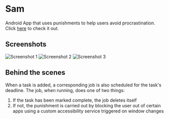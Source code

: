 # Sam
Android App that uses punishments to help users avoid procrastination. Click [here](https://play.google.com/store/apps/details?id=com.ryannm.android.sam) to check it out. 


## Screenshots

<img src="https://user-images.githubusercontent.com/22999944/112921321-2e574280-90d0-11eb-8910-98398bfe5bbc.png" alt="Screenshot 1"/>        <img src="https://user-images.githubusercontent.com/22999944/112921347-3b743180-90d0-11eb-931d-a59aa826ff43.png" alt="Screenshot 2"/>        <img src="https://user-images.githubusercontent.com/22999944/112921354-3e6f2200-90d0-11eb-8ea5-af9b2a542a29.png" alt="Screenshot 3"/>


## Behind the scenes

When a task is added, a corresponding job is also scheduled for the task's deadline. The job, when running, does one of two things:
1. If the task has been marked complete, the job deletes itself
2. If not, the punishment is carried out by blocking the user out of certain apps using a custom accessibility service triggered on window changes
